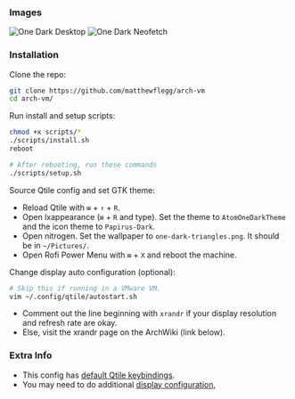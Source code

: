 ### Images

![One Dark Desktop](https://user-images.githubusercontent.com/88111643/192329066-6b61a791-077f-4386-b4b6-c18fd04bc20b.PNG)
![One Dark Neofetch](https://user-images.githubusercontent.com/88111643/192329087-9ff74022-787d-4e4d-bb7b-6a4577c8c5e4.PNG)

### Installation

Clone the repo:
```bash
git clone https://github.com/matthewflegg/arch-vm
cd arch-vm/
```

Run install and setup scripts:
```bash
chmod +x scripts/*
./scripts/install.sh
reboot

# After rebooting, run these commands
./scripts/setup.sh
```

Source Qtile config and set GTK theme:
* Reload Qtile with `⊞` + `↑` + `R`.
* Open lxappearance (`⊞` + `R` and type). Set the theme to `AtomOneDarkTheme` and the icon theme to `Papirus-Dark`.
* Open nitrogen. Set the wallpaper to `one-dark-triangles.png`. It should be in `~/Pictures/`.
* Open Rofi Power Menu with `⊞` + `X` and reboot the machine.

Change display auto configuration (optional):
```bash
# Skip this if running in a VMware VM.
vim ~/.config/qtile/autostart.sh
```

* Comment out the line beginning with `xrandr` if your display resolution and refresh
rate are okay.
* Else, visit the xrandr page on the ArchWiki (link below).

### Extra Info

* This config has [default Qtile keybindings](https://qtile-dmp.readthedocs.io/en/latest/manual/config/default.html).
* You may need to do additional [display configuration](https://wiki.archlinux.org/title/xrandr),
